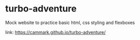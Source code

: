 # turbo-adventure
Mock website to practice basic html, css styling and flexboxes

link: https://cammark.github.io/turbo-adventure/